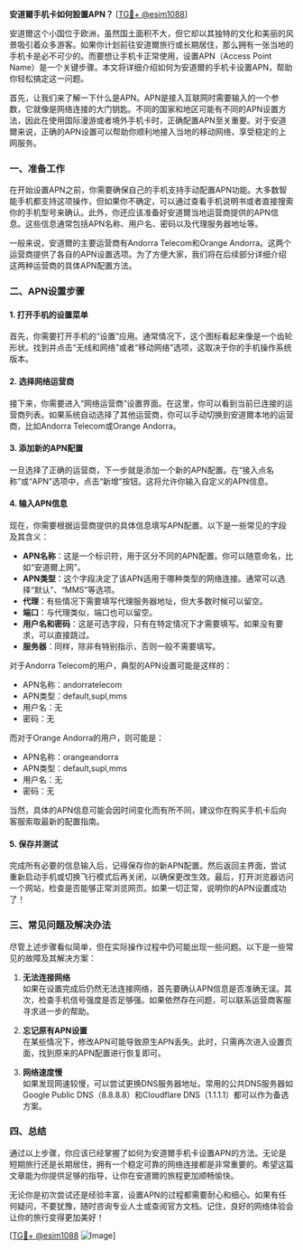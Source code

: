 **安道爾手机卡如何設置APN？** [[TG💪+ @esim1088](https://t.me/s/esim1088)]

安道爾这个小国位于欧洲，虽然国土面积不大，但它却以其独特的文化和美丽的风景吸引着众多游客。如果你计划前往安道爾旅行或长期居住，那么拥有一张当地的手机卡是必不可少的。而要想让手机卡正常使用，设置APN（Access Point Name）是一个关键步骤。本文将详细介绍如何为安道爾的手机卡设置APN，帮助你轻松搞定这一问题。

首先，让我们来了解一下什么是APN。APN是接入互联网时需要输入的一个参数，它就像是网络连接的大门钥匙。不同的国家和地区可能有不同的APN设置方法，因此在使用国际漫游或者境外手机卡时，正确配置APN至关重要。对于安道爾来说，正确的APN设置可以帮助你顺利地接入当地的移动网络，享受稳定的上网服务。

### **一、准备工作**

在开始设置APN之前，你需要确保自己的手机支持手动配置APN功能。大多数智能手机都支持这项操作，但如果你不确定，可以通过查看手机说明书或者直接搜索你的手机型号来确认。此外，你还应该准备好安道爾当地运营商提供的APN信息。这些信息通常包括APN名称、用户名、密码以及代理服务器地址等。

一般来说，安道爾的主要运营商有Andorra Telecom和Orange Andorra。这两个运营商提供了各自的APN设置选项。为了方便大家，我们将在后续部分详细介绍这两种运营商的具体APN配置方法。

### **二、APN设置步骤**

#### **1. 打开手机的设置菜单**

首先，你需要打开手机的“设置”应用。通常情况下，这个图标看起来像是一个齿轮形状。找到并点击“无线和网络”或者“移动网络”选项，这取决于你的手机操作系统版本。

#### **2. 选择网络运营商**

接下来，你需要进入“网络运营商”设置界面。在这里，你可以看到当前已连接的运营商列表。如果系统自动选择了其他运营商，你可以手动切换到安道爾本地的运营商，比如Andorra Telecom或Orange Andorra。

#### **3. 添加新的APN配置**

一旦选择了正确的运营商，下一步就是添加一个新的APN配置。在“接入点名称”或“APN”选项中，点击“新增”按钮。这将允许你输入自定义的APN信息。

#### **4. 输入APN信息**

现在，你需要根据运营商提供的具体信息填写APN配置。以下是一些常见的字段及其含义：

- **APN名称**：这是一个标识符，用于区分不同的APN配置。你可以随意命名，比如“安道爾上网”。
- **APN类型**：这个字段决定了该APN适用于哪种类型的网络连接。通常可以选择“默认”、“MMS”等选项。
- **代理**：有些情况下需要填写代理服务器地址，但大多数时候可以留空。
- **端口**：与代理类似，端口也可以留空。
- **用户名和密码**：这是可选字段，只有在特定情况下才需要填写。如果没有要求，可以直接跳过。
- **服务器**：同样，除非有特别指示，否则一般不需要填写。

对于Andorra Telecom的用户，典型的APN设置可能是这样的：
- APN名称：andorratelecom
- APN类型：default,supl,mms
- 用户名：无
- 密码：无

而对于Orange Andorra的用户，则可能是：
- APN名称：orangeandorra
- APN类型：default,supl,mms
- 用户名：无
- 密码：无

当然，具体的APN信息可能会因时间变化而有所不同，建议你在购买手机卡后向客服索取最新的配置指南。

#### **5. 保存并测试**

完成所有必要的信息输入后，记得保存你的新APN配置。然后返回主界面，尝试重新启动手机或切换飞行模式后再关闭，以确保更改生效。最后，打开浏览器访问一个网站，检查是否能够正常浏览网页。如果一切正常，说明你的APN设置成功了！

### **三、常见问题及解决办法**

尽管上述步骤看似简单，但在实际操作过程中仍可能出现一些问题。以下是一些常见的故障及其解决方案：

1. **无法连接网络**  
   如果在设置完成后仍然无法连接网络，首先要确认APN信息是否准确无误。其次，检查手机信号强度是否足够强。如果依然存在问题，可以联系运营商客服寻求进一步的帮助。

2. **忘记原有APN设置**  
   在某些情况下，修改APN可能导致原生APN丢失。此时，只需再次进入设置页面，找到原来的APN配置进行恢复即可。

3. **网络速度慢**  
   如果发现网速较慢，可以尝试更换DNS服务器地址。常用的公共DNS服务器如Google Public DNS（8.8.8.8）和Cloudflare DNS（1.1.1.1）都可以作为备选方案。

### **四、总结**

通过以上步骤，你应该已经掌握了如何为安道爾手机卡设置APN的方法。无论是短期旅行还是长期居住，拥有一个稳定可靠的网络连接都是非常重要的。希望这篇文章能为你提供足够的指导，让你在安道爾的旅程更加顺畅愉快。

无论你是初次尝试还是经验丰富，设置APN的过程都需要耐心和细心。如果有任何疑问，不要犹豫，随时咨询专业人士或查阅官方文档。记住，良好的网络体验会让你的旅行变得更加美好！

[[TG💪+ @esim1088](https://t.me/s/esim1088) ![Image](https://i.postimg.cc/4NQfJmqS/Snipaste-2025-05-13-00-14-12.png)]